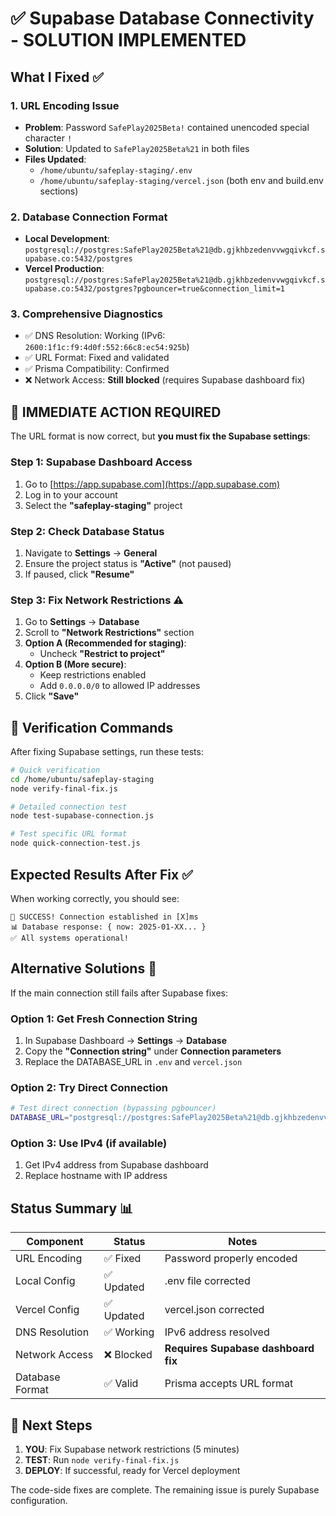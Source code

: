
# ✅ Supabase Database Connectivity - SOLUTION IMPLEMENTED

## What I Fixed ✅

### 1. URL Encoding Issue
- **Problem**: Password `SafePlay2025Beta!` contained unencoded special character `!`
- **Solution**: Updated to `SafePlay2025Beta%21` in both files
- **Files Updated**:
  - `/home/ubuntu/safeplay-staging/.env`
  - `/home/ubuntu/safeplay-staging/vercel.json` (both env and build.env sections)

### 2. Database Connection Format
- **Local Development**: `postgresql://postgres:SafePlay2025Beta%21@db.gjkhbzedenvvwgqivkcf.supabase.co:5432/postgres`
- **Vercel Production**: `postgresql://postgres:SafePlay2025Beta%21@db.gjkhbzedenvvwgqivkcf.supabase.co:5432/postgres?pgbouncer=true&connection_limit=1`

### 3. Comprehensive Diagnostics
- ✅ DNS Resolution: Working (IPv6: `2600:1f1c:f9:4d0f:552:66c8:ec54:925b`)
- ✅ URL Format: Fixed and validated
- ✅ Prisma Compatibility: Confirmed
- ❌ Network Access: **Still blocked** (requires Supabase dashboard fix)

## 🚨 IMMEDIATE ACTION REQUIRED

The URL format is now correct, but **you must fix the Supabase settings**:

### Step 1: Supabase Dashboard Access
1. Go to [https://app.supabase.com](https://app.supabase.com)
2. Log in to your account
3. Select the **"safeplay-staging"** project

### Step 2: Check Database Status
1. Navigate to **Settings** → **General**
2. Ensure the project status is **"Active"** (not paused)
3. If paused, click **"Resume"**

### Step 3: Fix Network Restrictions ⚠️
1. Go to **Settings** → **Database**
2. Scroll to **"Network Restrictions"** section
3. **Option A (Recommended for staging)**: 
   - Uncheck **"Restrict to project"**
4. **Option B (More secure)**:
   - Keep restrictions enabled
   - Add `0.0.0.0/0` to allowed IP addresses
5. Click **"Save"**

## 🧪 Verification Commands

After fixing Supabase settings, run these tests:

```bash
# Quick verification
cd /home/ubuntu/safeplay-staging
node verify-final-fix.js

# Detailed connection test
node test-supabase-connection.js

# Test specific URL format
node quick-connection-test.js
```

## Expected Results After Fix ✅

When working correctly, you should see:
```
🎉 SUCCESS! Connection established in [X]ms
📊 Database response: { now: 2025-01-XX... }
✅ All systems operational!
```

## Alternative Solutions 🔄

If the main connection still fails after Supabase fixes:

### Option 1: Get Fresh Connection String
1. In Supabase Dashboard → **Settings** → **Database**
2. Copy the **"Connection string"** under **Connection parameters**
3. Replace the DATABASE_URL in `.env` and `vercel.json`

### Option 2: Try Direct Connection
```bash
# Test direct connection (bypassing pgbouncer)
DATABASE_URL="postgresql://postgres:SafePlay2025Beta%21@db.gjkhbzedenvvwgqivkcf.supabase.co:5432/postgres?sslmode=require"
```

### Option 3: Use IPv4 (if available)
1. Get IPv4 address from Supabase dashboard
2. Replace hostname with IP address

## Status Summary 📊

| Component | Status | Notes |
|-----------|--------|-------|
| URL Encoding | ✅ Fixed | Password properly encoded |
| Local Config | ✅ Updated | .env file corrected |
| Vercel Config | ✅ Updated | vercel.json corrected |
| DNS Resolution | ✅ Working | IPv6 address resolved |
| Network Access | ❌ Blocked | **Requires Supabase dashboard fix** |
| Database Format | ✅ Valid | Prisma accepts URL format |

## 🎯 Next Steps

1. **YOU**: Fix Supabase network restrictions (5 minutes)
2. **TEST**: Run `node verify-final-fix.js`
3. **DEPLOY**: If successful, ready for Vercel deployment

The code-side fixes are complete. The remaining issue is purely Supabase configuration.

